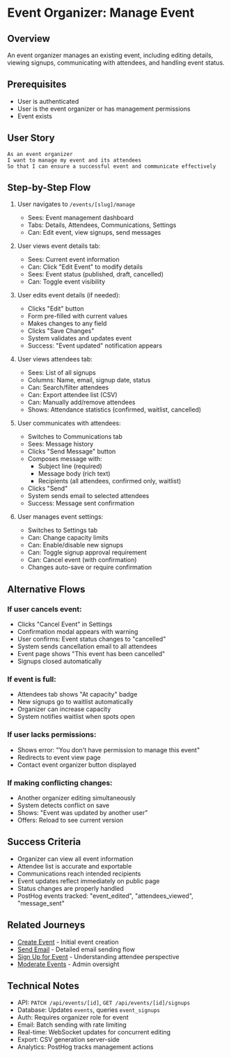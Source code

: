 # Event Organizer: Manage Event

## Overview

An event organizer manages an existing event, including editing details, viewing signups, communicating with attendees, and handling event status.

## Prerequisites

- User is authenticated
- User is the event organizer or has management permissions
- Event exists

## User Story

```
As an event organizer
I want to manage my event and its attendees
So that I can ensure a successful event and communicate effectively
```

## Step-by-Step Flow

1. User navigates to `/events/[slug]/manage`
   - Sees: Event management dashboard
   - Tabs: Details, Attendees, Communications, Settings
   - Can: Edit event, view signups, send messages

2. User views event details tab:
   - Sees: Current event information
   - Can: Click "Edit Event" to modify details
   - Sees: Event status (published, draft, cancelled)
   - Can: Toggle event visibility

3. User edits event details (if needed):
   - Clicks "Edit" button
   - Form pre-filled with current values
   - Makes changes to any field
   - Clicks "Save Changes"
   - System validates and updates event
   - Success: "Event updated" notification appears

4. User views attendees tab:
   - Sees: List of all signups
   - Columns: Name, email, signup date, status
   - Can: Search/filter attendees
   - Can: Export attendee list (CSV)
   - Can: Manually add/remove attendees
   - Shows: Attendance statistics (confirmed, waitlist, cancelled)

5. User communicates with attendees:
   - Switches to Communications tab
   - Sees: Message history
   - Clicks "Send Message" button
   - Composes message with:
     - Subject line (required)
     - Message body (rich text)
     - Recipients (all attendees, confirmed only, waitlist)
   - Clicks "Send"
   - System sends email to selected attendees
   - Success: Message sent confirmation

6. User manages event settings:
   - Switches to Settings tab
   - Can: Change capacity limits
   - Can: Enable/disable new signups
   - Can: Toggle signup approval requirement
   - Can: Cancel event (with confirmation)
   - Changes auto-save or require confirmation

## Alternative Flows

### If user cancels event:
- Clicks "Cancel Event" in Settings
- Confirmation modal appears with warning
- User confirms: Event status changes to "cancelled"
- System sends cancellation email to all attendees
- Event page shows "This event has been cancelled"
- Signups closed automatically

### If event is full:
- Attendees tab shows "At capacity" badge
- New signups go to waitlist automatically
- Organizer can increase capacity
- System notifies waitlist when spots open

### If user lacks permissions:
- Shows error: "You don't have permission to manage this event"
- Redirects to event view page
- Contact event organizer button displayed

### If making conflicting changes:
- Another organizer editing simultaneously
- System detects conflict on save
- Shows: "Event was updated by another user"
- Offers: Reload to see current version

## Success Criteria

- Organizer can view all event information
- Attendee list is accurate and exportable
- Communications reach intended recipients
- Event updates reflect immediately on public page
- Status changes are properly handled
- PostHog events tracked: "event_edited", "attendees_viewed", "message_sent"

## Related Journeys

- [Create Event](./create.md) - Initial event creation
- [Send Email](../emails/send.md) - Detailed email sending flow
- [Sign Up for Event](./sign-up.md) - Understanding attendee perspective
- [Moderate Events](../admin/moderate-events.md) - Admin oversight

## Technical Notes

- API: `PATCH /api/events/[id]`, `GET /api/events/[id]/signups`
- Database: Updates `events`, queries `event_signups`
- Auth: Requires organizer role for event
- Email: Batch sending with rate limiting
- Real-time: WebSocket updates for concurrent editing
- Export: CSV generation server-side
- Analytics: PostHog tracks management actions
